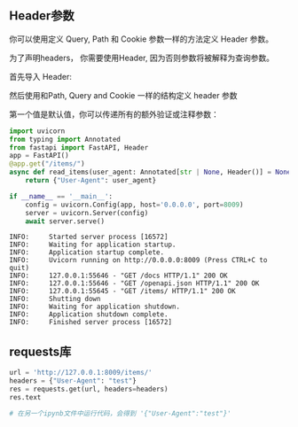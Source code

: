 ## Header参数

你可以使用定义 Query, Path 和 Cookie 参数一样的方法定义 Header 参数。

为了声明headers， 你需要使用Header, 因为否则参数将被解释为查询参数。

首先导入 Header:

然后使用和Path, Query and Cookie 一样的结构定义 header 参数

第一个值是默认值，你可以传递所有的额外验证或注释参数：

```python
import uvicorn
from typing import Annotated
from fastapi import FastAPI, Header
app = FastAPI()
@app.get("/items/")
async def read_items(user_agent: Annotated[str | None, Header()] = None):
    return {"User-Agent": user_agent}

if __name__ == '__main__':
    config = uvicorn.Config(app, host='0.0.0.0', port=8009)
    server = uvicorn.Server(config)
    await server.serve()
```
```log
INFO:     Started server process [16572]
INFO:     Waiting for application startup.
INFO:     Application startup complete.
INFO:     Uvicorn running on http://0.0.0.0:8009 (Press CTRL+C to quit)
INFO:     127.0.0.1:55646 - "GET /docs HTTP/1.1" 200 OK
INFO:     127.0.0.1:55646 - "GET /openapi.json HTTP/1.1" 200 OK
INFO:     127.0.0.1:55645 - "GET /items/ HTTP/1.1" 200 OK
INFO:     Shutting down
INFO:     Waiting for application shutdown.
INFO:     Application shutdown complete.
INFO:     Finished server process [16572]
```
## requests库

```python
url = 'http://127.0.0.1:8009/items/' 
headers = {"User-Agent": "test"}
res = requests.get(url, headers=headers) 
res.text

# 在另一个ipynb文件中运行代码，会得到 '{"User-Agent":"test"}'
```

